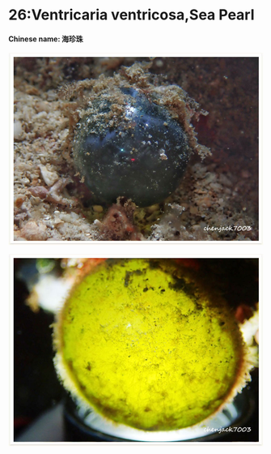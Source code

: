# 26:Ventricaria ventricosa,Sea Pearl

#### Chinese name: 海珍珠

![](../../.gitbook/assets/ventricaria-ventricosa.jpg)

![](../../.gitbook/assets/ventricaria-ventricosa2.jpg)


